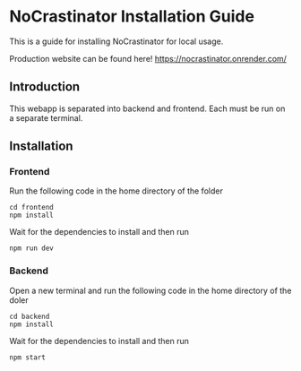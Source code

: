 # NoCrastinator Installation Guide
This is a guide for installing NoCrastinator for local usage.

Production website can be found here! 
https://nocrastinator.onrender.com/

## Introduction
This webapp is separated into backend and frontend. Each must be run on a separate terminal.

## Installation
### Frontend
Run the following code in the home directory of the folder
```
cd frontend
npm install
```

Wait for the dependencies to install and then run

```
npm run dev
```
### Backend
Open a new terminal and run the following code in the home directory of the doler

```
cd backend
npm install
```

Wait for the dependencies to install and then run

```
npm start
```
